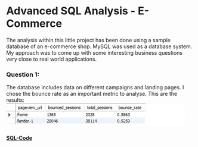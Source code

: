 # Advanced SQL Analysis - E-Commerce

The analysis within this little project has been done using a sample database of an e-commerce shop. MySQL was used as a database system. My approach was to come up with some interesting business questions very close to real world applications.

### Question 1: 
The database includes data on different campaigns and landing pages. I chose the bounce rate as an important metric to analyse. 
This are the results:
![](/images/bounce_rate_for_landing_pages.JPG)
#### [SQL-Code](https://github.com/maxemmrich/AdvancedSQL_E-Commerce/blob/main/bounce_rate_for_landing_pages.sql) 
